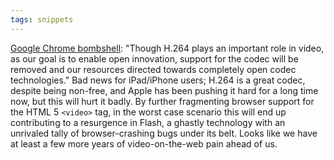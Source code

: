 ```yaml
---
tags: snippets
---
```


[Google Chrome bombshell](http://blog.chromium.org/2011/01/html-video-codec-support-in-chrome.html): "Though H.264 plays an important role in video, as our goal is to enable open innovation, support for the codec will be removed and our resources directed towards completely open codec technologies." Bad news for iPad/iPhone users; H.264 is a great codec, despite being non-free, and Apple has been pushing it hard for a long time now, but this will hurt it badly. By further fragmenting browser support for the HTML 5 `<video>` tag, in the worst case scenario this will end up contributing to a resurgence in Flash, a ghastly technology with an unrivaled tally of browser-crashing bugs under its belt. Looks like we have at least a few more years of video-on-the-web pain ahead of us.
